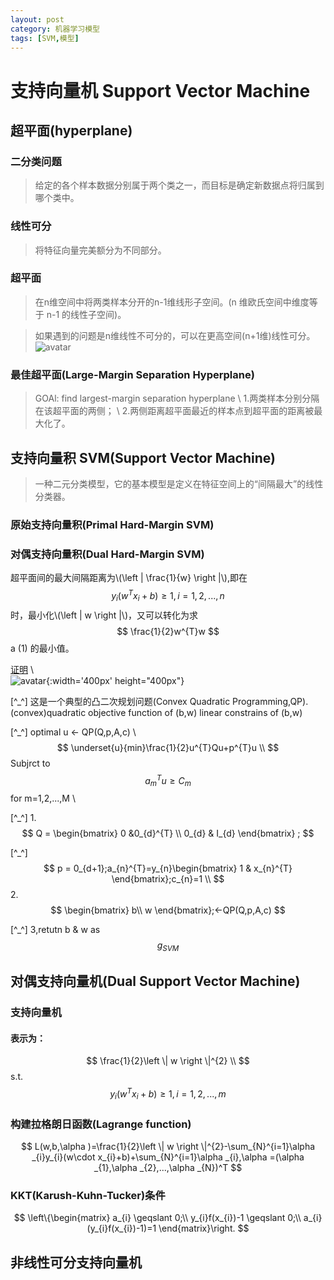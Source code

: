 ```yaml
---
layout: post
category: 机器学习模型
tags: [SVM,模型]
---
```



支持向量机 Support Vector Machine
================

## 超平面(hyperplane)

### 二分类问题
	
> 给定的各个样本数据分别属于两个类之一，而目标是确定新数据点将归属到哪个类中。

### 线性可分

> 将特征向量完美额分为不同部分。

### 超平面

> 在n维空间中将两类样本分开的n-1维线形子空间。(n 维欧氏空间中维度等于 n-1 的线性子空间)。

> 如果遇到的问题是n维线性不可分的，可以在更高空间(n+1维)线性可分。
![avatar](https://gwfp.github.io/static/images/18/11/21/separateinhighdemension.jpeg)

### 最佳超平面(Large-Margin Separation Hyperplane)

> GOAl: find largest-margin separation hyperplane	\\
  1.两类样本分别分隔在该超平面的两侧；	\\
  2.两侧距离超平面最近的样本点到超平面的距离被最大化了。

## 支持向量积 SVM(Support Vector Machine)

> 一种二元分类模型，它的基本模型是定义在特征空间上的“间隔最大”的线性分类器。

### 原始支持向量积(Primal Hard-Margin SVM)



### 对偶支持向量积(Dual Hard-Margin SVM)


  超平面间的最大间隔距离为\\(\left \| \frac{1}{w} \right \|\\),即在
$$
	y_{i}(w^{T}x_{i}+b)\geqslant 1,i=1,2,...,n	
$$
时，最小化\\(\left \| w \right \|\\)，又可以转化为求
$$
	\frac{1}{2}w^{T}w
$$a
(1) 的最小值。

[证明](https://blog.csdn.net/red_stone1/article/details/73526457)	\\	
![avatar](https://gwfp.github.io/static/images/18/11/21/hyperplane.png){:width='400px' height="400px"}

[^_^]
这是一个典型的凸二次规划问题(Convex Quadratic Programming,QP).
	(convex)quadratic objective function of (b,w)
	linear constrains of (b,w)

[^_^]
optimal u <- QP(Q,p,A,c)	\\
$$
	\underset{u}{min}\frac{1}{2}u^{T}Qu+p^{T}u	\\
$$
Subjrct to 
$$
	a_{m}^{T}u\geqslant C_{m}
$$
for m=1,2,...,M	\\

[^_^]
1.
$$
Q = \begin{bmatrix}
0 &0_{d}^{T} \\ 
 0_{d} & I_{d}
\end{bmatrix}  ;
$$

[^_^]
$$
p = 0_{d+1};a_{n}^{T}=y_{n}\begin{bmatrix}
1 & x_{n}^{T} 
\end{bmatrix};c_{n}=1	\\
$$
2.
$$
\begin{bmatrix}
b\\ 
w
\end{bmatrix};<-QP(Q,p,A,c)
$$

[^_^]
3,retutn b & w as 
$$
g_{SVM}
$$

## 对偶支持向量机(Dual Support Vector Machine)

### 支持向量机

#### 表示为：
$$
	\frac{1}{2}\left \| w \right \|^{2}	\\
$$
s.t.
$$
	y_{i}(w^{T}x_{i}+b)\geqslant 1,i=1,2,...,m
$$

### 构建拉格朗日函数(Lagrange function)

$$
	L(w,b,\alpha )=\frac{1}{2}\left \| w \right \|^{2}-\sum_{N}^{i=1}\alpha _{i}y_{i}(w\cdot x_{i}+b)+\sum_{N}^{i=1}\alpha _{i},\alpha =(\alpha _{1},\alpha _{2},...,\alpha _{N})^T
$$

### KKT(Karush-Kuhn-Tucker)条件

$$
	\left\{\begin{matrix}
a_{i} \geqslant 0;\\ 
y_{i}f(x_{i})-1 \geqslant 0;\\ 
a_{i} (y_{i}f(x_{i})-1)=1
\end{matrix}\right.
$$


## 非线性可分支持向量机
